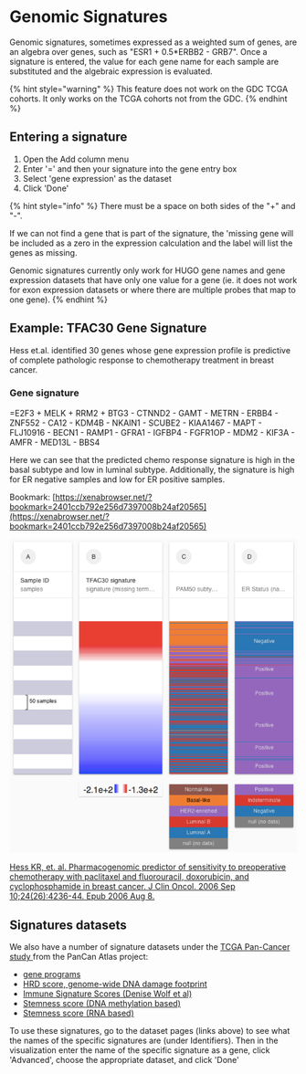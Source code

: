 # Genomic Signatures

Genomic signatures, sometimes expressed as a weighted sum of genes, are an algebra over genes, such as "ESR1 + 0.5\*ERBB2 - GRB7". Once a signature is entered, the value for each gene name for each sample are substituted and the algebraic expression is evaluated.

{% hint style="warning" %}
This feature does not work on the GDC TCGA cohorts. It only works on the TCGA cohorts not from the GDC.
{% endhint %}

## Entering a signature

1. Open the Add column menu
2. Enter '=' and then your signature into the gene entry box
3. Select 'gene expression' as the dataset
4. Click 'Done'

{% hint style="info" %}
There must be a space on both sides of the "+" and "-".

If we can not find a gene that is part of the signature, the 'missing gene will be included as a zero in the expression calculation and the label will list the genes as missing.

Genomic signatures currently only work for HUGO gene names and gene expression datasets that have only one value for a gene \(ie. it does not work for exon expression datasets or where there are multiple probes that map to one gene\).
{% endhint %}

## Example: TFAC30 Gene Signature

Hess et.al. identified 30 genes whose gene expression profile is predictive of complete pathologic response to chemotherapy treatment in breast cancer.

### Gene signature

=E2F3 + MELK + RRM2 + BTG3 - CTNND2 - GAMT - METRN - ERBB4 - ZNF552 - CA12 - KDM4B - NKAIN1 - SCUBE2 - KIAA1467 - MAPT - FLJ10916 - BECN1 - RAMP1 - GFRA1 - IGFBP4 - FGFR1OP - MDM2 - KIF3A - AMFR - MED13L - BBS4

Here we can see that the predicted chemo response signature is high in the basal subtype and low in luminal subtype. Additionally, the signature is high for ER negative samples and low for ER positive samples.

Bookmark: [https://xenabrowser.net/?bookmark=2401ccb792e256d7397008b24af20565](https://xenabrowser.net/?bookmark=2401ccb792e256d7397008b24af20565)

![Visual Spreadsheet showing TFAC30 genomic signature for the TCGA Breast Cancer cohort](../.gitbook/assets/tfac30-signature.png)

[Hess KR, et. al. Pharmacogenomic predictor of sensitivity to preoperative chemotherapy with paclitaxel and fluorouracil, doxorubicin, and cyclophosphamide in breast cancer. J Clin Oncol. 2006 Sep 10;24\(26\):4236-44. Epub 2006 Aug 8.](https://www.ncbi.nlm.nih.gov/pubmed/16896004)

## Signatures datasets

We also have a number of signature datasets under the [TCGA Pan-Cancer study ](https://xenabrowser.net/heatmap/?bookmark=5a4f27dd19ac8a4aba050eee834e9d31)from the PanCan Atlas project: 

* [gene programs](https://xenabrowser.net/datapages/?dataset=Pancan12_GenePrograms_drugTargetCanon_in_Pancan33.tsv&host=https%3A%2F%2Fpancanatlas.xenahubs.net)
* [HRD score, genome-wide DNA damage footprint](https://xenabrowser.net/datapages/?dataset=TCGA.HRD_withSampleID.txt&host=https%3A%2F%2Fpancanatlas.xenahubs.net)
* [Immune Signature Scores \(Denise Wolf et al\)](https://xenabrowser.net/datapages/?dataset=TCGA_pancancer_10852whitelistsamples_68ImmuneSigs.xena&host=https%3A%2F%2Fpancanatlas.xenahubs.net)
* [Stemness score \(DNA methylation based\)](https://xenabrowser.net/datapages/?dataset=StemnessScores_DNAmeth_20170210.tsv&host=https%3A%2F%2Fpancanatlas.xenahubs.net)
* [Stemness score \(RNA based\)](https://xenabrowser.net/datapages/?dataset=StemnessScores_RNAexp_20170127.2.tsv&host=https%3A%2F%2Fpancanatlas.xenahubs.net)

To use these signatures, go to the dataset pages \(links above\) to see what the names of the specific signatures are \(under Identifiers\). Then in the visualization enter the name of the specific signature as a gene, click 'Advanced', choose the appropriate dataset, and click 'Done'

